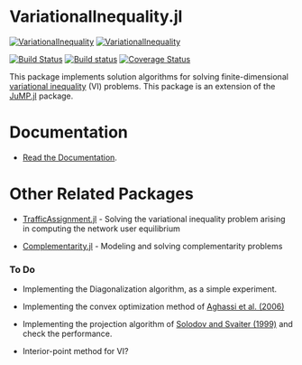 # VariationalInequality.jl

[![VariationalInequality](http://pkg.julialang.org/badges/VariationalInequality_0.5.svg)](http://pkg.julialang.org/?pkg=VariationalInequality)
[![VariationalInequality](http://pkg.julialang.org/badges/VariationalInequality_0.6.svg)](http://pkg.julialang.org/?pkg=VariationalInequality)


[![Build Status](https://travis-ci.org/chkwon/VariationalInequality.jl.svg?branch=master)](https://travis-ci.org/chkwon/VariationalInequality.jl)
[![Build status](https://ci.appveyor.com/api/projects/status/yj93tqlm5r51alen?svg=true)](https://ci.appveyor.com/project/chkwon/variationalinequality-jl)
[![Coverage Status](https://coveralls.io/repos/github/chkwon/VariationalInequality.jl/badge.svg?branch=master)](https://coveralls.io/github/chkwon/VariationalInequality.jl?branch=master)


This package implements solution algorithms for solving finite-dimensional [variational inequality](https://en.wikipedia.org/wiki/Variational_inequality) (VI) problems. This package is an extension of the [JuMP.jl](https://github.com/JuliaOpt/JuMP.jl) package.

# Documentation

- [Read the Documentation](http://VariationalInequalityjl.readthedocs.org/).


# Other Related Packages

- [TrafficAssignment.jl](https://github.com/chkwon/TrafficAssignment.jl) - Solving the variational inequality problem arising in computing the network user equilibrium

- [Complementarity.jl](https://github.com/chkwon/Complementarity.jl) - Modeling and solving complementarity problems




### To Do

- Implementing the Diagonalization algorithm, as a simple experiment.

- Implementing the convex optimization method of [Aghassi et al. (2006)](http://dx.doi.org/10.1016/j.orl.2005.09.006)

- Implementing the projection algorithm of [Solodov and Svaiter (1999)](http://dx.doi.org/10.1137/S0363012997317475) and check the performance.

- Interior-point method for VI?

